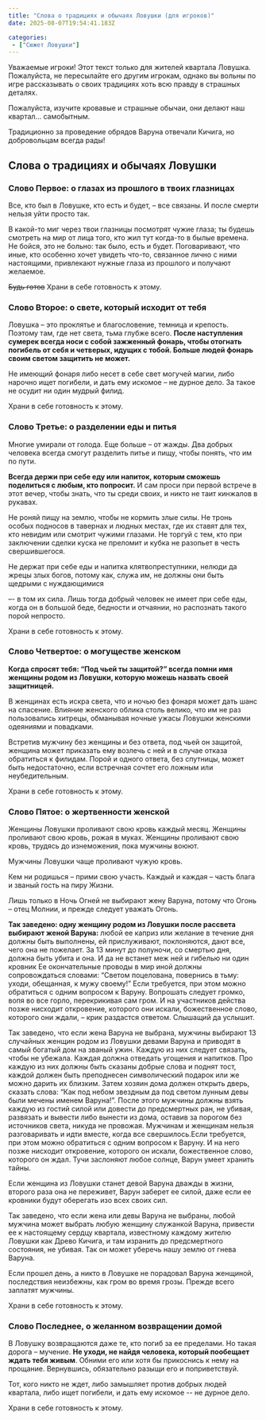 ```yaml
---
title: "Слова о традициях и обычаях Ловушки (для игроков)"
date: 2025-08-07T19:54:41.183Z

categories:
 - ["Сюжет Ловушки"]
---
```


Уважаемые игроки! Этот текст только для жителей квартала Ловушка.
Пожалуйста, не пересылайте его другим игрокам, однако вы вольны по игре
рассказывать о своих традициях хоть всю правду в страшных деталях.

Пожалуйста, изучите кровавые и страшные обычаи, они делают наш
квартал... самобытным.

Традиционно за проведение обрядов Варуна отвечали Кичига, но
добровольцам всегда рады!

Слова о традициях и обычаях Ловушки
-----------------------------------

### Слово Первое: о глазах из прошлого в твоих глазницах

Все, кто был в Ловушке, кто есть и будет, – все связаны. И после смерти
нельзя уйти просто так.

В какой-то миг через твои глазницы посмотрят чужие глаза; ты будешь
смотреть на мир от лица того, кто жил тут когда-то в былые времена. Не
бойся, это не больно: так было, есть и будет. Поговаривают, что иные,
кто особенно хочет увидеть что-то, связанное лично с ними настоящими,
привлекают нужные глаза из прошлого и получают желаемое.

<s>Будь готов</s> Храни в себе готовность к этому.

### Слово Второе: о свете, который исходит от тебя

Ловушка – это проклятье и благословение, темница и крепость. Поэтому
там, где нет света, тьма глубже всего. **После наступления сумерек
всегда носи с собой зажженный фонарь, чтобы отогнать погибель от себя и
четверых, идущих с тобой. Больше людей фонарь своим светом защитить не
может.**

Не имеющий фонаря либо несет в себе свет могучей магии, либо нарочно
ищет погибели, и дать ему искомое – не дурное дело. За такое не осудит
ни один мудрый филид.

Храни в себе готовность к этому.

### Слово Третье: о разделении еды и питья

Многие умирали от голода. Еще больше – от жажды. Два добрых человека
всегда смогут разделить питье и пищу, чтобы понять, что им по пути.

**Всегда держи при себе еду или напиток, которым сможешь поделиться с
любым, кто попросит.** И сам проси при первой встрече в этот вечер,
чтобы знать, что ты среди своих, и никто не таит кинжалов в рукавах.

Не роняй пищу на землю, чтобы не кормить злые силы. Не тронь особых
подносов в тавернах и людных местах, где их ставят для тех, кто невидим
или смотрит чужими глазами. Не торгуй с тем, кто при заключении сделки
куска не преломит и кубка не разопьет в честь свершившегося.

Не держат при себе еды и напитка клятвопреступники, нелюди да жрецы злых
богов, потому как, служа им, не должны они быть щедрыми с нуждающимися

–- в том их сила. Лишь тогда добрый человек не имеет при себе еды, когда
он в большой беде, бедности и отчаянии, но распознать такого порой
непросто.

Храни в себе готовность к этому.

### Слово Четвертое: о могуществе женском

**Когда спросят тебя: “Под чьей ты защитой?” всегда помни имя женщины
родом из Ловушки, которую можешь назвать своей защитницей.**

В женщинах есть искра света, что и ночью без фонаря может дать шанс на
спасение. Влияние женского облика столь велико, что им не раз
пользовались хитрецы, обманывая ночные ужасы Ловушки женскими одеяниями
и повадками.

Встретив мужчину без женщины и без ответа, под чьей он защитой, женщина
может приказать ему возлечь с ней и в случае отказа обратиться к
филидам. Порой и одного ответа, без спутницы, может быть недостаточно,
если встречная сочтет его ложным или неубедительным.

Храни в себе готовность к этому.

### Слово Пятое: о жертвенности женской

Женщины Ловушки проливают свою кровь каждый месяц. Женщины проливают
свою кровь, рожая в муках. Женщины проливают свою кровь, трудясь до
изнеможения, пока мужчины воюют.

Мужчины Ловушки чаще проливают чужую кровь.

Кем ни родишься – прими свою участь. Каждый и каждая – часть блага и
званый гость на пиру Жизни.

Лишь только в Ночь Огней не выбирают жену Варуна, потому что Огонь –
отец Молнии, и прежде следует уважать Огонь.

**Так заведено: одну женщину родом из Ловушки после рассвета выбирают
женой Варуна:** любой ее каприз или желание в течение дня должны быть
выполнены, ей прислуживают, поклоняются, дают все, чего она не пожелает.
За 13 минут до полуночи, со смертью дня, должна быть убита и она. И да
не встанет меж ней и гибелью ни один кровник Ее окончательные проводы в
мир иной должны сопровождаться словами: “Светом поцелована, повернись в
тьму: уходи, обещанная, к мужу своему!” Если требуется, при этом можно
обратиться с одним вопросом к Варуну. Вопрошать следует громко, вопя во
все горло, перекрикивая сам гром. И на участников действа позже нисходит
откровение, которого они искали, божественное слово, которого они ждали,
– крик раздастся ответом. Слышащий да услышит.

Так заведено, что если жена Варуна не выбрана, мужчины выбирают 13
случайных женщин родом из Ловушки девами Варуна и приводят в самый
богатый дом на званый ужин. Каждую из них следует связать, чтобы не
убежала. Каждая должна отведать угощения и напитков. Про каждую из них
должны быть сказаны добрые слова и поднят тост, каждой должен быть
преподнесен символический подарок или же можно дарить их близким. Затем
хозяин дома должен открыть дверь, сказать слова: “Как под небом звездным
да под светом лунным девы были мечены именем Варуна!”. После этого
мужчины должны взять каждую из гостий силой или довести до предсмертных
ран, не убивая, развязать и вывести либо вынести из дома, оставив за
порогом без источников света, никуда не провожая. Мужчинам и женщинам
нельзя разговаривать и идти вместе, когда все свершилось.Если требуется,
при этом можно обратиться с одним вопросом к Варуну. И на него позже
нисходит откровение, которого он искали, божественное слово, которого он
ждал. Тучи заслоняют любое солнце, Варун умеет хранить тайны.

Если женщина из Ловушки станет девой Варуна дважды в жизни, второго раза
она не переживет, Варун заберет ее силой, даже если ее кровники будут
оберегать изо всех своих сил.

Так заведено, что если жена или девы Варуна не выбраны, любой мужчина
может выбрать любую женщину служанкой Варуна, привести ее к настоящему
сердцу квартала, известному каждому жителю Ловушки как Древо Кичига, и
там изранить до предсмертного состояния, не убивая. Так он может уберечь
нашу землю от гнева Варуна.

Если прошел день, а никто в Ловушке не порадовал Варуна женщиной,
последствия неизбежны, как гром во время грозы. Прежде всего заплатят
мужчины.

Храни в себе готовность к этому.

### Слово Последнее, о желанном возвращении домой

В Ловушку возвращаются даже те, кто погиб за ее пределами. Но такая
дорога – мучение. **Не уходи, не найдя человека, который пообещает ждать
тебя живым**. Обними его или хотя бы прикоснись к нему на прощание.
Вернувшись, обязательно разыщи его и поприветствуй.

Тот, кого никто не ждет, либо замышляет против добрых людей квартала,
либо ищет погибели, и дать ему искомое -- не дурное дело.

Храни в себе готовность к этому.
